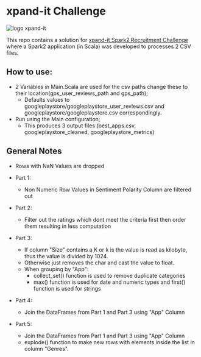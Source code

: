 # xpand-it Challenge
![logo xpand-it](https://www.xpand-it.com/wp-content/uploads/2016/10/LogoXpandIT-2016.png)

This repo contains a solution for [xpand-it Spark2 Recruitment Challenge](https://github.com/bdu-xpand-it/BDU-Recruitment-Challenges/wiki/Spark-2-Recruitment-Challenge) where a Spark2 application (in Scala) was developed to processes 2 CSV files.



## How to use:

- 2 Variables in Main.Scala are used for the csv paths change these to their location(gps_user_reviews_path and gps_path);
  - Defaults values to googleplaystore/googleplaystore_user_reviews.csv and googleplaystore/googleplaystore.csv correspondingly.
- Run using the Main configuration;
  - This produces 3 output files (best_apps.csv, googleplaystore_cleaned, googleplaystore_metrics)
  
## General Notes

- Rows with NaN Values are dropped
- Part 1:
  - Non Numeric Row Values in Sentiment Polarity Column are filtered out
- Part 2:
  - Filter out the ratings which dont meet the criteria first then order them resulting in less computation
- Part 3:
  - If column "Size" contains a K or k is the value is read as kilobyte, thus the value is divided by 1024.
  - Otherwise just removes the char and cast the value to float.
  - When grouping by "App":
    - collect_set() function is used to remove duplicate categories
    - max() function is used for date and numeric types and first() function is used for strings
- Part 4:
  - Join the DataFrames from Part 1 and Part 3 using "App" Column
 
- Part 5:
  - Join the DataFrames from Part 1 and Part 3 using "App" Column
  - explode() function to make new rows with elements inside the list in column "Genres".
  
